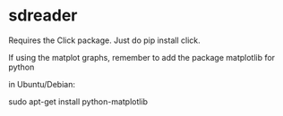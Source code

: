 # sdreader

Requires the Click package. Just do pip install click.

If using the matplot graphs, remember to add the package matplotlib for python

in Ubuntu/Debian:

sudo apt-get install python-matplotlib
